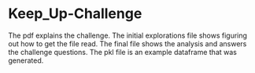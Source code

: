 # Keep_Up-Challenge
The pdf explains the challenge.
The initial explorations file shows figuring out how to get the file read.
The final file shows the analysis and answers the challenge questions. 
The pkl file is an example dataframe that was generated.
